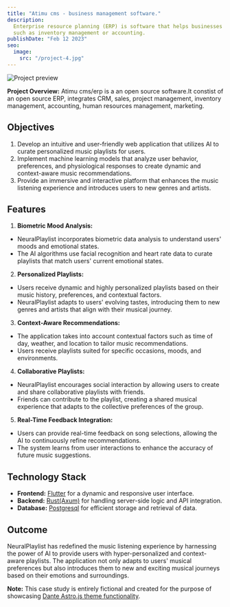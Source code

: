 ```yaml
---
title: "Atimu cms - business management software."
description:
  Enterprise resource planning (ERP) is software that helps businesses manage day-to-day operations,
  such as inventory management or accounting.
publishDate: "Feb 12 2023"
seo:
  image:
    src: "/project-4.jpg"
---
```


![Project preview](/project-4.jpg)

**Project Overview:**
Atimu cms/erp is a an open source software.It constist of an open source ERP, integrates CRM, sales, project management, inventory management, accounting, human resources management, marketing.

## Objectives

1. Develop an intuitive and user-friendly web application that utilizes AI to curate personalized music playlists for users.
2. Implement machine learning models that analyze user behavior, preferences, and physiological responses to create dynamic and context-aware music recommendations.
3. Provide an immersive and interactive platform that enhances the music listening experience and introduces users to new genres and artists.

## Features

1. **Biometric Mood Analysis:**

- NeuralPlaylist incorporates biometric data analysis to understand users' moods and emotional states.
- The AI algorithms use facial recognition and heart rate data to curate playlists that match users' current emotional states.

2. **Personalized Playlists:**

- Users receive dynamic and highly personalized playlists based on their music history, preferences, and contextual factors.
- NeuralPlaylist adapts to users' evolving tastes, introducing them to new genres and artists that align with their musical journey.

3. **Context-Aware Recommendations:**

- The application takes into account contextual factors such as time of day, weather, and location to tailor music recommendations.
- Users receive playlists suited for specific occasions, moods, and environments.

4. **Collaborative Playlists:**

- NeuralPlaylist encourages social interaction by allowing users to create and share collaborative playlists with friends.
- Friends can contribute to the playlist, creating a shared musical experience that adapts to the collective preferences of the group.

5. **Real-Time Feedback Integration:**

- Users can provide real-time feedback on song selections, allowing the AI to continuously refine recommendations.
- The system learns from user interactions to enhance the accuracy of future music suggestions.

## Technology Stack

- **Frontend:** [Flutter](https://flutter.dev/) for a dynamic and responsive user interface.
- **Backend:** [Rust(Axum)](https://docs.rs/axum/latest/axum/) for handling server-side logic and API integration.
- **Database:** [Postgresql](https://www.postgresql.org/) for efficient storage and retrieval of data.

## Outcome

NeuralPlaylist has redefined the music listening experience by harnessing the power of AI to provide users with hyper-personalized and context-aware playlists. The application not only adapts to users' musical preferences but also introduces them to new and exciting musical journeys based on their emotions and surroundings.

**Note:** This case study is entirely fictional and created for the purpose of showcasing [Dante Astro.js theme functionality](https://justgoodui.com/astro-themes/dante/).
